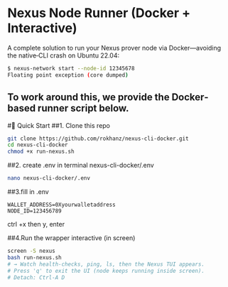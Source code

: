 # Nexus Node Runner (Docker + Interactive)

A complete solution to run your Nexus prover node via Docker—avoiding the native‐CLI crash on Ubuntu 22.04:

```bash
$ nexus-network start --node-id 12345678
Floating point exception (core dumped)
```
To work around this, we provide the Docker‐based runner script below.
---

#🚀 Quick Start
##1. Clone this repo
```bash
git clone https://github.com/rokhanz/nexus-cli-docker.git
cd nexus-cli-docker
chmod +x run-nexus.sh
```

##2. create .env in terminal nexus-cli-docker/.env
```bash
nano nexus-cli-docker/.env
```

##3.fill in .env
```env
WALLET_ADDRESS=0Xyourwalletaddress
NODE_ID=123456789
```
ctrl +x then y, enter

##4.Run the wrapper
interactive (in screen)
```bash
screen -S nexus
bash run-nexus.sh
# → Watch health-checks, ping, ls, then the Nexus TUI appears.
# Press 'q' to exit the UI (node keeps running inside screen).
# Detach: Ctrl-A D
```
